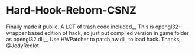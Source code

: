 # Hard-Hook-Reborn-CSNZ
Finally made it public. A LOT of trash code included__
This is opengl32-wrapper based edition of hack, so just put compiled version in game folder as opengl32.dll__
Use HWPatcher to patch hw.dll, to load hack. Thanks, @JodyRedlot
